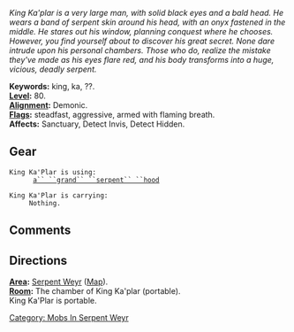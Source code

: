 *King Ka'plar is a very large man, with solid black eyes and a bald
head. He wears a band of serpent skin around his head, with an onyx
fastened in the middle. He stares out his window, planning conquest
where he chooses. However, you find yourself about to discover his great
secret. None dare intrude upon his personal chambers. Those who do,
realize the mistake they've made as his eyes flare red, and his body
transforms into a huge, vicious, deadly serpent.*

**Keywords:** king, ka, ??.  
**[Level](Level.md "wikilink"):** 80.  
**[Alignment](Alignment.md "wikilink"):** Demonic.  
**[Flags](:Category:_Mob_Types.md "wikilink"):** steadfast, aggressive,
armed with flaming breath.  
**Affects:** Sanctuary, Detect Invis, Detect Hidden.  

## Gear

`King Ka'Plar is using:`  
<worn on head>`      `[`a`` ``grand`` ``serpent`` ``hood`](Grand_Serpent_Hood.md "wikilink")

`King Ka'Plar is carrying:`  
`     Nothing.`

## Comments

## Directions

**[Area](:Category:_Areas.md "wikilink"):** [Serpent
Weyr](:Category:_Serpent_Weyr.md "wikilink")
([Map](Serpent_Weyr_Map.md "wikilink")).  
**[Room](:Category:_Rooms.md "wikilink"):** The chamber of King Ka'plar
(portable).  
King Ka'Plar is portable.  

[Category: Mobs In Serpent
Weyr](Category:_Mobs_In_Serpent_Weyr "wikilink")
